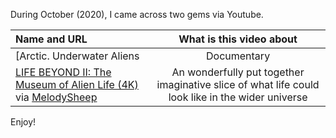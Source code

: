 During October (2020), I came across two gems via Youtube. 

|  Name and URL | What is this video about  |
| :------------- | :-------------: |
| [Arctic. Underwater Aliens | Documentary | Science Channel](https://youtu.be/Bh1sZ2UoaUk) |Strange and exotic lifeforms (in a real sense) of the [White Sea in Russia](https://en.wikipedia.org/wiki/White_Sea) | 
| [LIFE BEYOND II: The Museum of Alien Life (4K)](https://youtu.be/ThDYazipjSI) via [MelodySheep](https://www.youtube.com/channel/UCR9sFzaG9Ia_kXJhfxtFMBA) | An wonderfully put together imaginative slice of what life could look like in the wider universe| 

Enjoy!

